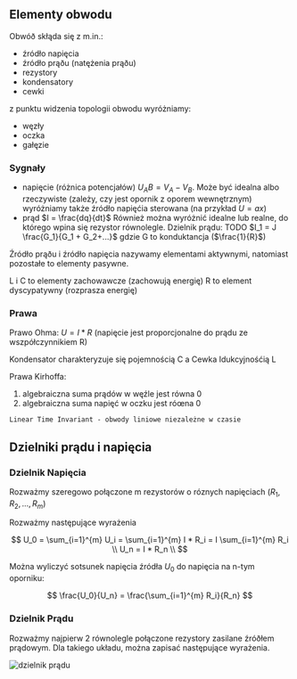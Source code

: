 ## Elementy obwodu

Obwóð skłąda się z m.in.:
- źródło napięcia
- źródło prąðu (natężenia prąðu)
- rezystory
- kondensatory
- cewki

z punktu widzenia topologii obwodu wyróżniamy:
- węzły
- oczka
- gałęzie

### Sygnały

- napięcie (różnica potencjałów) $U_AB = V_A - V_B$. Może być idealna albo rzeczywiste (zależy, czy jest opornik z oporem wewnętrznym)
wyróżniamy także źródło napięćia sterowana (na przykład $U = ax$)
- prąd $I = \frac{dq}{dt}$
Również można wyróżnić idealne lub realne, do którego wpina się rezystor równolegle.
Dzielnik prądu: TODO $I_1 = J \frac{G_1}{G_1 + G_2+...}$ gdzie G to konduktancja ($\frac{1}{R}$)

Źródło prąðu i źródło napięcia nazywamy elementami aktywnymi, natomiast pozostałe to elementy pasywne.

L i C to elementy zachowawcze (zachowują energię)
R to element dyscypatywny (rozprasza energię)

### Prawa

Prawo Ohma: $U = I*R$ (napięcie jest proporcjonalne do prądu ze wszpółczynnikiem R)

Kondensator charakteryzuje się pojemnością C a Cewka Idukcyjnośćią L

Prawa Kirhoffa:
1. algebraiczna suma prądów w węźle jest równa 0
2. algebraiczna suma napięć w oczku jest róœna 0

```{admonition} Ukłądy LTI
Linear Time Invariant - obwody liniowe niezależne w czasie
```

## Dzielniki prądu i napięcia

### Dzielnik Napięcia

Rozważmy szeregowo połączone m rezystorów o róznych napięciach ($R_1, R_2, ..., R_m$)

Rozważmy następujące wyrażenia

$$
U_0 = \sum_{i=1}^{m} U_i = \sum_{i=1}^{m} I * R_i = I \sum_{i=1}^{m} R_i \\
U_n = I * R_n \\
$$

Można wyliczyć sotsunek napięcia źródła $U_0$ do napięcia na n-tym oporniku:

$$
\frac{U_0}{U_n} = \frac{\sum_{i=1}^{m} R_i}{R_n}
$$

### Dzielnik Prądu

Rozważmy najpierw 2 równolegle połączone rezystory zasilane źróðłem prądowym.
Dla takiego układu, można zapisać następujące wyrażenia.

![dzielnik prądu](kabelki/obwod1.svg)
